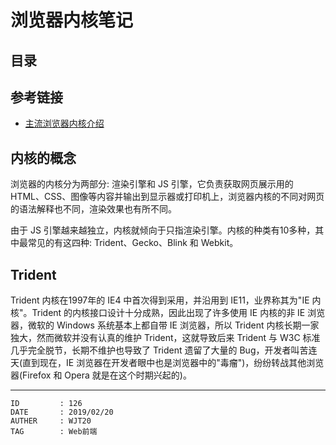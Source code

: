 
# 浏览器内核笔记 #

## 目录 ##

## 参考链接 ##

- [主流浏览器内核介绍](https://www.cnblogs.com/zichi/p/5116764.html)

## 内核的概念 ##

浏览器的内核分为两部分: 渲染引擎和 JS 引擎，它负责获取网页展示用的 HTML、CSS、图像等内容并输出到显示器或打印机上，浏览器内核的不同对网页的语法解释也不同，渲染效果也有所不同。

由于 JS 引擎越来越独立，内核就倾向于只指渲染引擎。内核的种类有10多种，其中最常见的有这四种: Trident、Gecko、Blink 和 Webkit。

## Trident ##

Trident 内核在1997年的 IE4 中首次得到采用，并沿用到 IE11，业界称其为"IE 内核"。Trident 的内核接口设计十分成熟，因此出现了许多使用 IE 内核的非 IE 浏览器，微软的 Windows 系统基本上都自带 IE 浏览器，所以 Trident 内核长期一家独大，然而微软并没有认真的维护 Trident，这就导致后来 Trident 与 W3C 标准几乎完全脱节，长期不维护也导致了 Trident 遗留了大量的 Bug，开发者叫苦连天(直到现在，IE 浏览器在开发者眼中也是浏览器中的"毒瘤")，纷纷转战其他浏览器(Firefox 和 Opera 就是在这个时期兴起的)。

---

```
ID         : 126
DATE       : 2019/02/20
AUTHER     : WJT20
TAG        : Web前端
```
